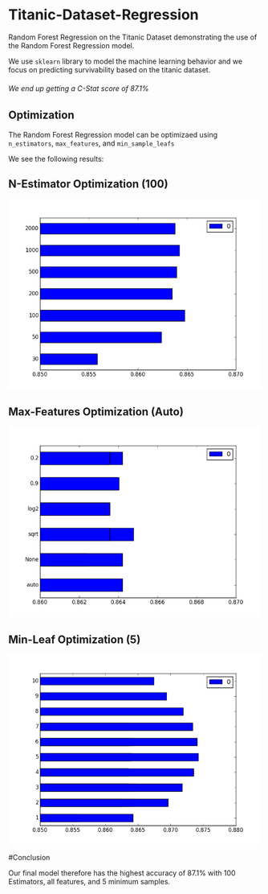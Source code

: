 # Titanic-Dataset-Regression

Random Forest Regression on the Titanic Dataset demonstrating the use of the Random Forest Regression model.

We use `sklearn` library to model the machine learning behavior and we focus on predicting survivability based on the titanic dataset.

###### We end up getting a C-Stat score of 87.1%

## Optimization

The Random Forest Regression model can be optimizaed using `n_estimators`, `max_features`, and `min_sample_leafs`

We see the following results:

## N-Estimator Optimization (100)

![N-Estimator](/img/opt_estimator.png)

## Max-Features Optimization (Auto)

![Max-Features](/img/opt_features.png)

## Min-Leaf Optimization (5)

![Min-Leaf](/img/opt_min_leaf.png)


#Conclusion

Our final model therefore has the highest accuracy of 87.1% with 100 Estimators, all features, and 5 minimum samples.
